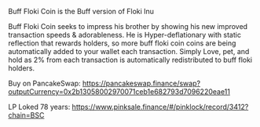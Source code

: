 Buff Floki Coin is the Buff version of Floki Inu

Buff Floki Coin seeks to impress his brother by showing his new improved transaction speeds & adorableness. 
He is Hyper-deflationary with static reflection that rewards holders, so more buff floki coin coins are being automatically added to your wallet each transaction. 
Simply Love, pet, and hold as 2% from each transaction is automatically redistributed to buff floki holders.

Buy on PancakeSwap: https://pancakeswap.finance/swap?outputCurrency=0x2b13058002970071ceb1e682793d7096220eae11

LP Loked 78 years: https://www.pinksale.finance/#/pinklock/record/3412?chain=BSC
